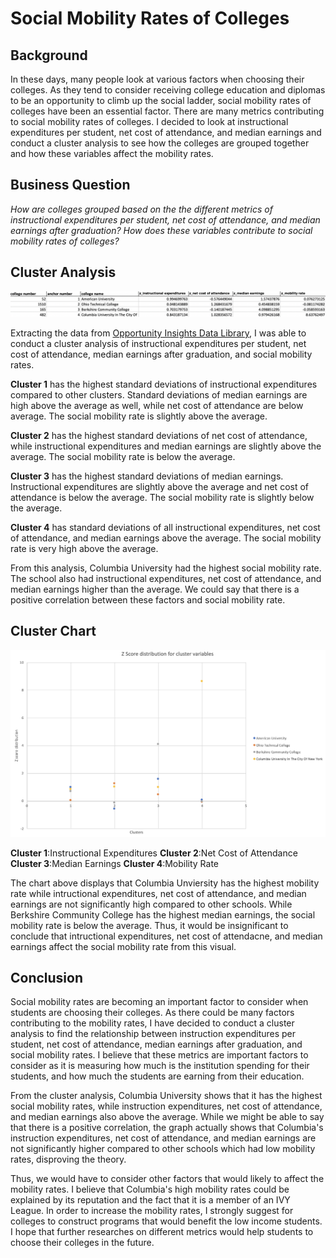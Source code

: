 # Social Mobility Rates of Colleges

## Background
In these days, many people look at various factors when choosing their colleges. As they tend to consider receiving college education and diplomas to be an opportunity to climb up the social ladder, social mobility rates of colleges have been an essential factor. There are many metrics contributing to social mobility rates of colleges. I decided to look at instructional expenditures per student, net cost of attendance, and median earnings and conduct a cluster analysis to see how the colleges are grouped together and how these variables affect the mobility rates. 

## Business Question
_How are colleges grouped based on the the different metrics of instructional expenditures per student, net cost of attendance, and median earnings after graduation? How does these variables contribute to social mobility rates of colleges?_

## Cluster Analysis
![alt text](https://github.com/justinjiholee/college-social-mobility/blob/main/Cluster%20Analysis%201.png)

Extracting the data from [Opportunity Insights Data Library](https://opportunityinsights.org/data/?geographic_level=100&topic=105&paper_id=0&__cf_chl_captcha_tk__=ef6841bb98c2ff2476be0256794679f3b064204c-1616058925-0-AUDeaNgtBOBzBCULDKw1Jm7e0b_1tZ9XHeSi2PROBSWAV0tmeq6wUfnpOXNlNFk5dI-0hdAJf_RiC3z3z-6yVwM_KmCiovMn2WO60PHTD_uzuZkU1JJoshPpbMz-y-KgYSAF4EUYQHyO-ObIFu43YkEnvygs8VqntG9z5FIZ59vBIm_60bn_-0uxXPp5R1rxgw-fY5HAgncWs6c4YgDPY0kkCTvKRoT4YpNxCZ3smSuuI_Z0DaV6S7INw-ajHvtsF7yVCfpHmqu3eWBMkCJ9F9pOd4Rat3p6tL2ScaJRSEgDBVLQcGFV-jHboZqbFIGNggDh3WT0E4PJdElBvKLkXH6DK1rBC5aw9Cp80mv6vbhyJmPzhJ-JsztZHTV9awNfzGIqRXjYOu9xyTsVJQ4x4Je-odBD0X0wooyPBMRJE15yZeEiyiVTkTMhkfuGfbBxAVN6ngDS2BCD6KD8rBwVrEkM2t-nVBMIAjKewvqQPn5Lnz9r40jY8d0iKHyzdCrTwPQb1l6HvZkL1wX0ggdrovx4hE2J5-udRvfAB-ZpqDAocCljQ8aa8xKbmV01plW7P-WepoTDgKh3QSeT_efGU9jKtMdJh4TFO5HOjxdoBY5xFwYGzCzCOT1brIbs2Sgtx4sYCumxgACKTHZzsjWxzY-FoXEfaH3gPvE67DUfSmLA#resource-listing), I was able to conduct a cluster analysis of instructional expenditures per student, net cost of attendance, median earnings after graduation, and social mobility rates. 

**Cluster 1** has the highest standard deviations of instructional expenditures compared to other clusters. Standard deviations of median earnings are high above the average as well, while net cost of attendance are below average. The social mobility rate is slightly above the average.

**Cluster 2** has the highest standard deviations of net cost of attendance, while instructional expenditures and median earnings are slightly above the average. The social mobility rate is below the average.

**Cluster 3** has the highest standard deviations of median earnings. Instructional expenditures are slightly above the average and net cost of attendance is below the average. The social mobility rate is slightly below the average.

**Cluster 4** has standard deviations of all instructional expenditures, net cost of attendance, and median earnings above the average. The social mobility rate is very high above the average.

From this analysis, Columbia University had the highest social mobility rate. The school also had instructional expenditures, net cost of attendance, and median earnings higher than the average. We could say that there is a positive correlation between these factors and social mobility rate. 

## Cluster Chart
![alt text](https://github.com/justinjiholee/college-social-mobility/blob/main/Cluster%20Chart.png) 

**Cluster 1**:Instructional Expenditures
**Cluster 2**:Net Cost of Attendance
**Cluster 3**:Median Earnings
**Cluster 4**:Mobility Rate

The chart above displays that Columbia Unviersity has the highest mobility rate while intructional expenditures, net cost of attendance, and median earnings are not significantly high compared to other schools. While Berkshire Community College has the highest median earnings, the social mobility rate is below the average. Thus, it would be insignificant to conclude that intructional expenditures, net cost of attendacne, and median earnings affect the social mobility rate from this visual.  

## Conclusion
Social mobility rates are becoming an important factor to consider when students are choosing their colleges. As there could be many factors contributing to the mobility rates, I have decided to conduct a cluster analysis to find the relationship between instruction expenditures per student, net cost of attendance, median earnings after graduation, and social mobility rates. I believe that these metrics are important factors to consider as it is measuring how much is the institution spending for their students, and how much the students are earning from their education. 

From the cluster analysis, Columbia University shows that it has the highest social mobility rates, while instruction expenditures, net cost of attendance, and median earnings also above the average. While we might be able to say that there is a positive correlation, the graph actually shows that Columbia's instruction expenditures, net cost of attendance, and median earnings are not significantly higher compared to other schools which had low mobility rates, disproving the theory.

Thus, we would have to consider other factors that would likely to affect the mobility rates. I believe that Columbia's high mobility rates could be explained by its reputation and the fact that it is a member of an IVY League. In order to increase the mobility rates, I strongly suggest for colleges to construct programs that would benefit the low income students. I hope that further researches on different metrics would help students to choose their colleges in the future. 
